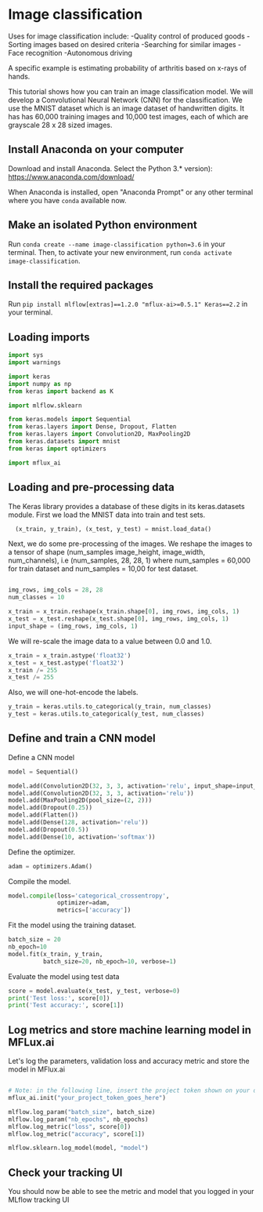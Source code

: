 # Image classification
Uses for image classification include:
-Quality control of produced goods
-Sorting images based on desired criteria
-Searching for similar images
-Face recognition
-Autonomous driving

A specific example is estimating probability of arthritis based on x-rays of hands.

This tutorial shows how you can train an image classification model. We will develop a Convolutional Neural Network (CNN) for the classification. We use the MNIST dataset which is an image dataset of handwritten digits. It has has 60,000 training images and 10,000 test images, each of which are grayscale 28 x 28 sized images.

## Install Anaconda on your computer

Download and install Anaconda. Select the Python 3.* version):
https://www.anaconda.com/download/

When Anaconda is installed, open "Anaconda Prompt" or any other terminal where you have ```conda``` available now.


## Make an isolated Python environment
Run ```conda create --name image-classification python=3.6``` in your terminal.
Then, to activate your new environment, run ```conda activate image-classification```.


##  Install the required packages

Run ```pip install mlflow[extras]==1.2.0 "mflux-ai>=0.5.1" Keras==2.2```  in your terminal.


## Loading imports

```python
import sys
import warnings

import keras
import numpy as np
from keras import backend as K

import mlflow.sklearn

from keras.models import Sequential
from keras.layers import Dense, Dropout, Flatten
from keras.layers import Convolution2D, MaxPooling2D
from keras.datasets import mnist
from keras import optimizers

import mflux_ai
```


##  Loading and pre-processing data

The Keras library provides a database of these digits in its keras.datasets module. First we load the MNIST data into train and test sets.

```python
  (x_train, y_train), (x_test, y_test) = mnist.load_data()
```
Next, we do some pre-processing of the images. We reshape the images to a tensor of shape (num_samples image_height, image_width, num_channels), i.e (num_samples, 28, 28, 1) where num_samples = 60,000 for train dataset and num_samples = 10,00 for test dataset.

```python

img_rows, img_cols = 28, 28
num_classes = 10

x_train = x_train.reshape(x_train.shape[0], img_rows, img_cols, 1)
x_test = x_test.reshape(x_test.shape[0], img_rows, img_cols, 1)
input_shape = (img_rows, img_cols, 1)
```


We will re-scale the image data to a value between 0.0 and 1.0.
```python
x_train = x_train.astype('float32')
x_test = x_test.astype('float32')
x_train /= 255
x_test /= 255

```

Also, we will one-hot-encode the labels.

```python
y_train = keras.utils.to_categorical(y_train, num_classes)
y_test = keras.utils.to_categorical(y_test, num_classes)
```

## Define and train a CNN model
Define a CNN model
 ```python
model = Sequential()

model.add(Convolution2D(32, 3, 3, activation='relu', input_shape=input_shape))
model.add(Convolution2D(32, 3, 3, activation='relu'))
model.add(MaxPooling2D(pool_size=(2, 2)))
model.add(Dropout(0.25))
model.add(Flatten())
model.add(Dense(128, activation='relu'))
model.add(Dropout(0.5))
model.add(Dense(10, activation='softmax'))
```


Define the optimizer.
```python
adam = optimizers.Adam()
```

Compile the model.

```python
model.compile(loss='categorical_crossentropy',
              optimizer=adam,
              metrics=['accuracy'])
```


Fit the model using the training dataset.
```python
batch_size = 20
nb_epoch=10
model.fit(x_train, y_train,
          batch_size=20, nb_epoch=10, verbose=1)
 ```
Evaluate the model using test data
 ```python
score = model.evaluate(x_test, y_test, verbose=0)
print('Test loss:', score[0])
print('Test accuracy:', score[1])
 ```

## Log metrics and store machine learning model in MFLux.ai


Let's log the parameters, validation loss and accuracy metric and store the model in MFlux.ai

 ```python

# Note: in the following line, insert the project token shown on your dashboard page.
mflux_ai.init("your_project_token_goes_here")

mlflow.log_param("batch_size", batch_size)
mlflow.log_param("nb_epochs", nb_epochs)
mlflow.log_metric("loss", score[0])
mlflow.log_metric("accuracy", score[1])

mlflow.sklearn.log_model(model, "model")
```

## Check your tracking UI

You should now be able to see the metric and model that you logged in your MLflow tracking UI


